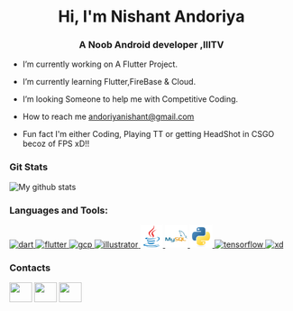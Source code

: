 <h1 align="center">Hi, I'm Nishant Andoriya</h1>
<h3 align="center">A Noob Android developer ,IIITV</h3>

- I’m currently working on A Flutter Project.

- I’m currently learning Flutter,FireBase & Cloud.

-  I’m looking Someone to help me with Competitive Coding.

- How to reach me andoriyanishant@gmail.com

- Fun fact I'm either Coding, Playing TT or getting HeadShot in CSGO becoz of FPS xD!!

### Git Stats

![My github stats](https://github-readme-stats.vercel.app/api?username=M-A-D-A-R-A&show_icons=true&theme=radical)
<br/>

<h3 align="left">Languages and Tools:</h3>
<p align="left"> </a> <a href="https://dart.dev" target="_blank"> <img src="https://www.vectorlogo.zone/logos/dartlang/dartlang-icon.svg" alt="dart" width="40" height="40"/> </a> <a href="https://flutter.dev" target="_blank"> <img src="https://www.vectorlogo.zone/logos/flutterio/flutterio-icon.svg" alt="flutter" width="40" height="40"/> </a> <a href="https://cloud.google.com" target="_blank"> <img src="https://www.vectorlogo.zone/logos/google_cloud/google_cloud-icon.svg" alt="gcp" width="40" height="40"/> </a> <a href="https://www.adobe.com/in/products/illustrator.html" target="_blank"> <img src="https://www.vectorlogo.zone/logos/adobe_illustrator/adobe_illustrator-icon.svg" alt="illustrator" width="40" height="40"/> </a> <a href="https://www.java.com" target="_blank"> <img src="https://raw.githubusercontent.com/devicons/devicon/master/icons/java/java-original.svg" alt="java" width="40" height="40"/> </a> <a href="https://www.mysql.com/" target="_blank"> <img src="https://raw.githubusercontent.com/devicons/devicon/master/icons/mysql/mysql-original-wordmark.svg" alt="mysql" width="40" height="40"/> </a> <a href="https://www.python.org" target="_blank"> <img src="https://raw.githubusercontent.com/devicons/devicon/master/icons/python/python-original.svg" alt="python" width="40" height="40"/> </a> <a href="https://www.tensorflow.org" target="_blank"> <img src="https://www.vectorlogo.zone/logos/tensorflow/tensorflow-icon.svg" alt="tensorflow" width="40" height="40"/> </a> <a href="https://www.adobe.com/products/xd.html" target="_blank"> <img src="https://cdn.worldvectorlogo.com/logos/adobe-xd.svg" alt="xd" width="40" height="40"/> </a> </p>

### Contacts 
<p align="left">
    <a href="https://www.linkedin.com/in/nishant-andoriya-831727199/" alt="Linkedin"><img border-radius="50%" width="40px" height="35px" margin-left="25px" src="https://unpkg.com/simple-icons@5.0.0/icons/linkedin.svg"></a>
    <a href="https://github.com/M-A-D-A-R-A" alt="GitHub"><img border-radius="50%" width="40px" height="35px" margin-left="25px" src="https://unpkg.com/simple-icons@5.0.0/icons/github.svg"></a>
    <a href="https://www.instagram.com/__nnishantt/" alt="Instagram"><img border-radius="50%" width="40px" height="35px" margin-left="25px" src="https://unpkg.com/simple-icons@5.0.0/icons/instagram.svg"></a>
  
</p>
